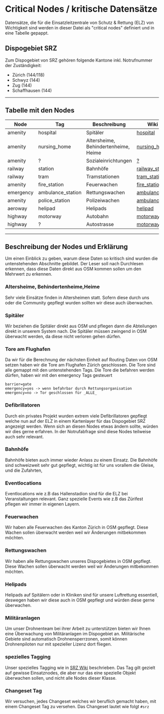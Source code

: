 # Critical Nodes / kritische Datensätze

Datensätze, die für die Einsatzleitzentrale von Schutz & Rettung (ELZ) von Wichtigkeit sind werden in dieser Datei als "critical nodes" definiert und in eine Tabelle gepappt.

## Dispogebiet SRZ

Zum Dispogebiet von SRZ gehören folgende Kantone inkl. Notrufnummer der Zuständigkeit:

* Zürich (144/118)
* Schwyz (144)
* Zug (144)
* Schaffhausen (144)

----------

## Tabelle mit den Nodes

| Node      | Tag | Beschreibung | Wiki Link
| ----------- | ----------- | ----------- | ----------- |
| amenity   | hospital        | Spitäler | [hospital](https://wiki.openstreetmap.org/wiki/DE:Tag:amenity%3Dhospital)
| amenity      | nursing_home       | Altersheime, Behindertenheime, Heime| [nursing_home](https://wiki.openstreetmap.org/wiki/DE:Tag:amenity%3Dnursing_home)
| amenity      | ?       | Sozialeinrichtungen| [?](https://wiki.openstreetmap.org/wikiDE:Tag:amenity%3Dnursing_home)
| railway   | station        | Bahnhöfe | [railway_station](https://wiki.openstreetmap.org/wiki/DE:Tag:railway%3Dstation)
| railway   | tram        | Tramstationen | [tram_station](https://wiki.openstreetmap.org/wiki/Trams)
| amenity   | fire_station        | Feuerwachen | [fire_station](https://wiki.openstreetmap.org/wiki/DE:Tag:amenity%3Dfire_station)
| emergency   | ambulance_station        | Rettungswachen | [ambulance_station](https://wiki.openstreetmap.org/wiki/DE:Tag:emergency%3Dambulance_station)
| amenity   | police_station        | Polizeiwachen | [ambulance_station](https://wiki.openstreetmap.org/wiki/DE:Tag:emergency%3Dambulance_station)
| aeroway   | helipad        | Helipads | [helipad](https://wiki.openstreetmap.org/wiki/DE:Tag:aeroway%3Dhelipad)
| highway   | motorway        | Autobahn | [motorway](https://wiki.openstreetmap.org/wiki/DE:Tag:highway%3Dmotorway)
| highway   | ?        | Autostrasse | [motorway](https://wiki.openstreetmap.org/wiki/DE:Tag:highway%3Dmotorway)

----------

## Beschreibung der Nodes und Erklärung

Um einen Einblick zu geben, warum diese Daten so kritisch sind wurden die untenstehenden Abschnitte gebildet.
Der Leser soll nach Durchlesen erkennen, dass diese Daten direkt aus OSM kommen sollen um den Mehrwert zu erkennen.

### Altersheime, Behindertenheime,Heime

Sehr viele Einsätze finden in Altersheimen statt.
Sofern diese durch uns oder die Community gepflegt wurden sollten wir diese auch überwachen.

### Spitäler

Wir beziehen die Spitäler direkt aus OSM und pflegen dann die Abteilungen direkt in unserem System nach.
Die Spitäler müssen zwingend in OSM überwacht werden, da diese nicht verloren gehen dürfen.

### Tore am Flughafen

Da wir für die Berechnung der nächsten Einheit auf Routing Daten von OSM setzen haben wir die Tore am Flughafen Zürich geschlossen.
Die Tore sind alle gemappt mit den untenstehenden Tags.
Die Tore die befahren werden dürfen, haben wir mit den emergency Tags gesteuert

    barrier=gate
    emergency=yes -> wenn befahrbar durch Rettungsorganisation
    emergency=no -> Tor geschlossen für _ALLE_

### Defibrillatoren

Durch ein privates Projekt wurden extrem viele Defibrillatoren gepflegt welche nun auf der ELZ in einem Kartenlayer für das Dispogebiet SRZ angezeigt werden.
Wenn sich an diesen Nodes etwas ändern sollte, würden wir dies gerne erfahren.
In der Notrufabfrage sind diese Nodes teilweise auch sehr relevant.

### Bahnhöfe

Bahnhöfe bieten auch immer wieder Anlass zu einem Einsatz.
Die Bahnhöfe sind schweizweit sehr gut gepflegt, wichtig ist für uns vorallem die Gleise, und die Zufahrten,

### Eventlocations

Eventlocations wie z.B das Hallenstadion sind für die ELZ bei Veranstaltungen relevant.
Ganz spezielle Events wie z.B das Zürifest pflegen wir immer in eigenen Layern.

### Feuerwachen

Wir haben alle Feuerwachen des Kanton Zürich in OSM gepflegt.
Diese Wachen sollen überwacht werden weil wir Änderungen mitbekommen möchten.

### Rettungswachen

Wir haben alle Rettungswachen unseres Dispogebietes in OSM gepflegt.
Diese Wachen sollen überwacht werden weil wir Änderungen mitbekommen möchten.

### Helipads

Helipads auf Spitälern oder in Kliniken sind für unsere Luftrettung essentiell, deswegen haben wir diese auch in OSM gepflegt und würden diese gerne überwachen.

### Militäranlagen

Um unser Drohnenteam bei ihrer Arbeit zu unterstützen bieten wir Ihnen eine Überwachung von Militäranlagen im Dispogebiet an.
Militärische Gebiete sind automatisch Drohnensperrzonen, somit können Drohnenpiloten nur mit spezieller Lizenz dort fliegen.

### spezielles Tagging

Unser spezielles Tagging wie in [SRZ Wiki](https://wiki.openstreetmap.org/wiki/Organised_Editing/Activities/SchutzRettung_Rescue) beschrieben.
Das Tag gilt gezielt auf gewisse Einsatznodes, die aber nur das eine spezielle Objekt überwachen sollen, und nicht alle Nodes dieser Klasse.

### Changeset Tag

Wir versuchen, jedes Changeset welches wir beruflich gemacht haben, mit einem Changeset Tag zu versehen.
Das Changeset lautet wie folgt `#srz`
